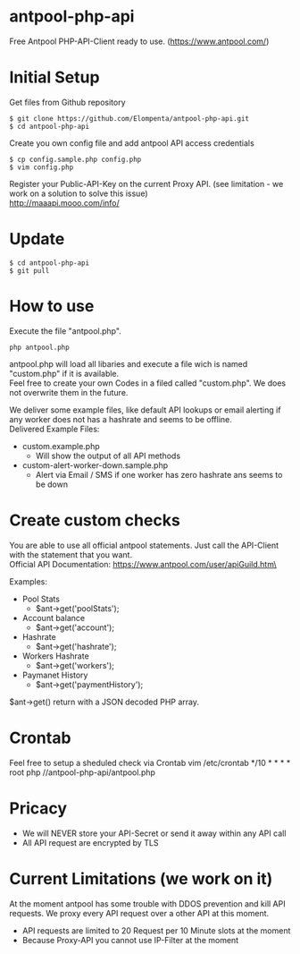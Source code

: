 # antpool-php-api
Free Antpool PHP-API-Client ready to use. (https://www.antpool.com/)

# Initial Setup

Get files from Github repository

    $ git clone https://github.com/Elompenta/antpool-php-api.git
    $ cd antpool-php-api

Create you own config file and add antpool API access credentials

    $ cp config.sample.php config.php
    $ vim config.php

Register your Public-API-Key on the current Proxy API. (see limitation - we work on a solution to solve this issue)\
http://maaapi.mooo.com/info/

# Update
    $ cd antpool-php-api
    $ git pull

# How to use
Execute the file "antpool.php".

    php antpool.php

antpool.php will load all libaries and execute a file wich is named "custom.php" if it is available.\
Feel free to create your own Codes in a filed called "custom.php". We does not overwrite them in the future.

We deliver some example files, like default API lookups or email alerting if any worker does not has a hashrate and seems to be offline.\
Delivered Example Files:
- custom.example.php
    - Will show the output of all API methods
- custom-alert-worker-down.sample.php
    - Alert via Email / SMS if one worker has zero hashrate ans seems to be down

# Create custom checks
You are able to use all official antpool statements. Just call the API-Client with the statement that you want.\
Official API Documentation: https://www.antpool.com/user/apiGuild.htm\

Examples:
- Pool Stats
    - $ant->get('poolStats');
- Account balance
    - $ant->get('account');
- Hashrate
    - $ant->get('hashrate'); 
- Workers Hashrate
    - $ant->get('workers');
- Paymanet History
    - $ant->get('paymentHistory');

$ant->get() return with a JSON decoded PHP array.  

# Crontab
Feel free to setup a sheduled check via Crontab
    vim /etc/crontab
    */10 *  * * *   root    php /<your-dir>/antpool-php-api/antpool.php

# Pricacy
- We will NEVER store your API-Secret or send it away within any API call
- All API request are encrypted by TLS

# Current Limitations (we work on it)
At the moment antpool has some trouble with DDOS prevention and kill API requests.
We proxy every API request over a other API at this moment.
- API requests are limited to 20 Request per 10 Minute slots at the moment
- Because Proxy-API you cannot use IP-Filter at the moment
